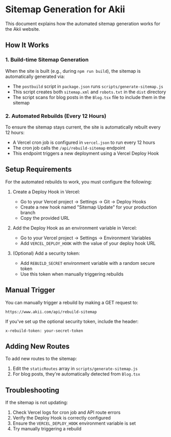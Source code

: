 # Sitemap Generation for Akii

This document explains how the automated sitemap generation works for the Akii website.

## How It Works

### 1. Build-time Sitemap Generation

When the site is built (e.g., during `npm run build`), the sitemap is automatically generated via:

- The `postbuild` script in `package.json` runs `scripts/generate-sitemap.js`
- This script creates both `sitemap.xml` and `robots.txt` in the `dist` directory
- The script scans for blog posts in the `Blog.tsx` file to include them in the sitemap

### 2. Automated Rebuilds (Every 12 Hours)

To ensure the sitemap stays current, the site is automatically rebuilt every 12 hours:

- A Vercel cron job is configured in `vercel.json` to run every 12 hours
- The cron job calls the `/api/rebuild-sitemap` endpoint
- This endpoint triggers a new deployment using a Vercel Deploy Hook

## Setup Requirements

For the automated rebuilds to work, you must configure the following:

1. Create a Deploy Hook in Vercel:
   - Go to your Vercel project → Settings → Git → Deploy Hooks
   - Create a new hook named "Sitemap Update" for your production branch
   - Copy the provided URL

2. Add the Deploy Hook as an environment variable in Vercel:
   - Go to your Vercel project → Settings → Environment Variables
   - Add `VERCEL_DEPLOY_HOOK` with the value of your deploy hook URL

3. (Optional) Add a security token:
   - Add `REBUILD_SECRET` environment variable with a random secure token
   - Use this token when manually triggering rebuilds

## Manual Trigger

You can manually trigger a rebuild by making a GET request to:

```
https://www.akii.com/api/rebuild-sitemap
```

If you've set up the optional security token, include the header:
```
x-rebuild-token: your-secret-token
```

## Adding New Routes

To add new routes to the sitemap:

1. Edit the `staticRoutes` array in `scripts/generate-sitemap.js`
2. For blog posts, they're automatically detected from `Blog.tsx`

## Troubleshooting

If the sitemap is not updating:

1. Check Vercel logs for cron job and API route errors
2. Verify the Deploy Hook is correctly configured
3. Ensure the `VERCEL_DEPLOY_HOOK` environment variable is set
4. Try manually triggering a rebuild 